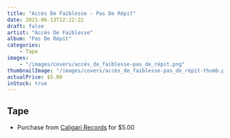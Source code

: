 ```yaml
---
title: "Accès De Faiblesse - Pas De Répit"
date: 2021-06-13T12:22:22
draft: false
artist: "Accès De Faiblesse"
album: "Pas De Répit"
categories:
    - Tape
images:
    - "/images/covers/accès_de_faiblesse-pas_de_répit.png"
thumbnailImage: "/images/covers/accès_de_faiblesse-pas_de_répit-thumb.png"
actualPrice: $5.00
inStock: true
---
```


## Tape
* Purchase from [Caligari Records](https://caligarirecords.storenvy.com/products/29582686-acces-de-faiblesse-pas-de-repit) for $5.00

